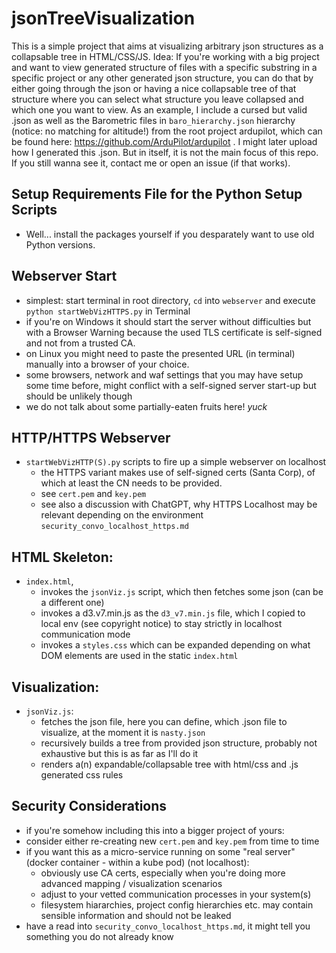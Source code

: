 # jsonTreeVisualization
This is a simple project that aims at visualizing arbitrary json structures as a collapsable tree in HTML/CSS/JS.
Idea: If you're working with a big project and want to view generated structure of files with a specific substring in a specific project or any
other generated json structure, you can do that by either going through the json or having a nice collapsable tree of that structure
where you can select what structure you leave collapsed and which one you want to view. As an example, I include a cursed but valid .json as well as the Barometric files in `baro_hierarchy.json` hierarchy (notice: no matching for altitude!) 
from the root project ardupilot, which can be found here: https://github.com/ArduPilot/ardupilot .
I might later upload how I generated this .json. But in itself, it is not the main focus of this repo.
If you still wanna see it, contact me or open an issue (if that works).

## Setup Requirements File for the Python Setup Scripts
- Well... install the packages yourself if you desparately want to use old Python versions.

## Webserver Start
- simplest: start terminal in root directory, `cd` into `webserver` and execute `python startWebVizHTTPS.py` in Terminal
- if you're on Windows it should start the server without difficulties but with a Browser Warning because the used TLS certificate is self-signed and not from a trusted CA.
- on Linux you might need to paste the presented URL (in terminal) manually into a browser of your choice.
- some browsers, network and waf settings that you may have setup some time before, might conflict with a self-signed server start-up but should be unlikely though
- we do not talk about some partially-eaten fruits here! *yuck*

## HTTP/HTTPS Webserver
- `startWebVizHTTP(S).py` scripts to fire up a simple webserver on localhost
  - the HTTPS variant makes use of self-signed certs (Santa Corp), of which at least the CN needs to be provided.
  - see `cert.pem` and `key.pem`
  - see also a discussion with ChatGPT, why HTTPS Localhost may be relevant depending on the environment `security_convo_localhost_https.md`
    
## HTML Skeleton:
- `index.html`,
  - invokes the `jsonViz.js` script, which then fetches some json (can be a different one)
  - invokes a d3.v7.min.js as the `d3_v7.min.js` file, which I copied to local env (see copyright notice) to stay strictly in localhost communication mode
  - invokes a `styles.css` which can be expanded depending on what DOM elements are used in the static `index.html`

## Visualization:
- `jsonViz.js`:
  - fetches the json file, here you can define, which .json file to visualize, at the moment it is `nasty.json`
  - recursively builds a tree from provided json structure, probably not exhaustive but this is as far as I'll do it
  - renders a(n) expandable/collapsable tree with html/css and .js generated css rules

## Security Considerations
- if you're somehow including this into a bigger project of yours:
- consider either re-creating new `cert.pem` and `key.pem` from time to time
- if you want this as a micro-service running on some "real server" (docker container - within a kube pod) (not localhost):
  - obviously use CA certs, especially when you're doing more advanced mapping / visualization scenarios
  - adjust to your vetted communication processes in your system(s)
  - filesystem hiararchies, project config hierarchies etc. may contain sensible information and should not be leaked
- have a read into `security_convo_localhost_https.md`, it might tell you something you do not already know
